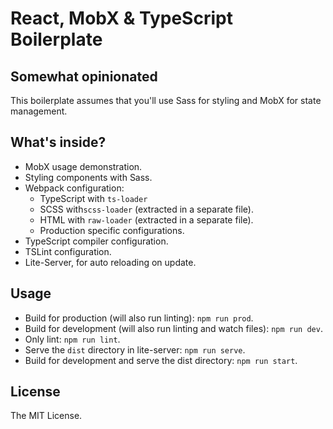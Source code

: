 # React, MobX & TypeScript Boilerplate

## Somewhat opinionated

This boilerplate assumes that you'll use Sass for styling and MobX for state management.

## What's inside?

- MobX usage demonstration.
- Styling components with Sass.
- Webpack configuration:
	- TypeScript with `ts-loader`
	- SCSS with`scss-loader` (extracted in a separate file).
	- HTML with `raw-loader` (extracted in a separate file).
	- Production specific configurations.
- TypeScript compiler configuration.
- TSLint configuration.
- Lite-Server, for auto reloading on update.

## Usage

- Build for production (will also run linting): `npm run prod`.
- Build for development (will also run linting and watch files): `npm run dev`.
- Only lint: `npm run lint`.
- Serve the `dist` directory in lite-server: `npm run serve`.
- Build for development and serve the dist directory: `npm run start`.

## License

The MIT License.

